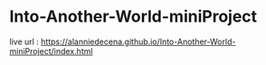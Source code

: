 # Into-Another-World-miniProject

live url : https://alanniedecena.github.io/Into-Another-World-miniProject/index.html
